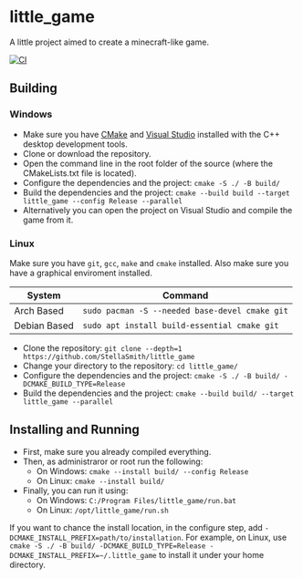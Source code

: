 # little_game
A little project aimed to create a minecraft-like game.

[![CI](https://github.com/StellaSmith/little_game/workflows/CI/badge.svg?event=push)](https://github.com/StellaSmith/little_game/actions?query=workflow%3ACI)

## Building
### Windows
- Make sure you have [CMake](https://cmake.org/download/) and [Visual Studio](https://visualstudio.microsoft.com/) installed with the C++ desktop development tools.
- Clone or download the repository.
- Open the command line in the root folder of the source (where the CMakeLists.txt file is located).
- Configure the dependencies and the project: `cmake -S ./ -B build/`
- Build the dependencies and the project: `cmake --build build --target little_game --config Release --parallel`
- Alternatively you can open the project on Visual Studio and compile the game from it.<br/>
### Linux
Make sure you have `git`, `gcc`, `make` and `cmake` installed. Also make sure you have a graphical enviroment installed.<br/>

|    System    |                      Command                     |
|--------------|--------------------------------------------------|
| Arch Based   | `sudo pacman -S --needed base-devel cmake git` |
| Debian Based | `sudo apt install build-essential cmake git`              |

- Clone the repository: `git clone --depth=1 https://github.com/StellaSmith/little_game`
- Change your directory to the repository: `cd little_game/`
- Configure the dependencies and the project: `cmake -S ./ -B build/ -DCMAKE_BUILD_TYPE=Release`
- Build the dependencies and the project: `cmake --build build/ --target little_game --parallel`

## Installing and Running
- First, make sure you already compiled everything.
- Then, as administraror or root run the following:
  - On Windows: `cmake --install build/ --config Release`
  - On Linux: `cmake --install build/`
- Finally, you can run it using:
  - On Windows: `C:/Program Files/little_game/run.bat`
  - On Linux: `/opt/little_game/run.sh`

If you want to chance the install location, in the configure step, add `-DCMAKE_INSTALL_PREFIX=path/to/installation`.
For example, on Linux, use `cmake -S ./ -B build/ -DCMAKE_BUILD_TYPE=Release -DCMAKE_INSTALL_PREFIX=~/.little_game` to install it under your home directory.
